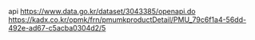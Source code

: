 
api
https://www.data.go.kr/dataset/3043385/openapi.do
https://kadx.co.kr/opmk/frn/pmumkproductDetail/PMU_79c6f1a4-56dd-492e-ad67-c5acba0304d2/5